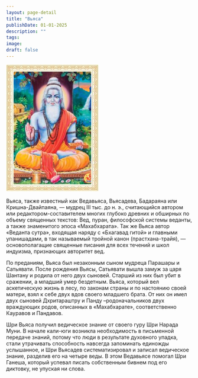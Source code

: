 ```yaml
---
layout: page-detail
title: "Вьяса"
publishDate: 01-01-2025
description: ""
tags:
image:
draft: false
---
```


![Вьяса](/upload/iblock/2d7/2d75c80c67e0acc436643008125bb368.jpg "Вьяса") 

Вьяса, также известный как Ведавьяса, Вьясадева, Бадараяна или Кришна-Двайпаяна, — мудрец III тыс. до н. э., считающийся автором или редактором-составителем многих глубоко древних и обширных по объему священных текстов: Вед, пуран, философской системы веданты, а также знаменитого эпоса «Махабхарата». Так же Вьяса автор «Веданта сутра», входящая наряду с «Бхагавад гитой» и главными упанишадами, в так называемый тройной канон (прастхана-трайя), — основополагащие священные писания для всех течений и школ индуизма, признающих авторитет вед.

По преданиям, Вьяса был незаконным сыном мудреца Парашары и Сатьявати. После рождения Вьясы, Сатьявати вышла замуж за царя Шантану и родила от него двух сыновей. Старший из них был убит в сражении, а младший умер бездетным. Вьяса, который вел аскетическую жизнь в лесу, по законам страны и по настоянию своей матери, взял к себе двух вдов своего младшего брата. От них он имел двух сыновей Дхритараштру и Панду –родоначальников двух враждующих родов, описанных в «Махабхарате», соответственно Кауравов и Пандавов.

Шри Вьяса получил ведическое знание от своего гуру Шри Нарада Муни. В начале кали-юги возникла необходимость в письменной передаче знаний, потому что люди в результате духовного упадка, стали утрачивать способность навсегда запоминать единожды услышанное, и Шри Вьясадев систематизировал и записал ведическое знание, разделив его на четыре веды. В этом Ведавьясе помогал Шри Ганеша, который успевал писать собственным бивнем под его диктовку, не упуская ни слова.
  
  
